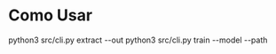 
# Como Usar

python3 src/cli.py extract <dataset-path> --out <output-path>
python3 src/cli.py train --model <model-name> --path <features-path>
